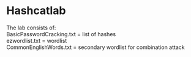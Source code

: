# Hashcatlab

The lab consists of:  
BasicPasswordCracking.txt = list of hashes  
ezwordlist.txt = wordlist  
CommonEnglishWords.txt = secondary wordlist for combination attack  
